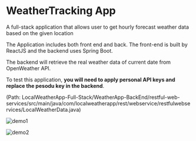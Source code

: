 # WeatherTracking App
A full-stack application that allows user to get hourly forecast weather data based on the given location


The Application includes both front end and back. The front-end is built by ReactJS and the backend uses Spring Boot. 

The backend will retrieve the real weather data of current date from OpenWeather API. 

To test this application, **you will need to apply personal API keys and replace the pesodu key in the backend**. 

(Path: LocalWeatherApp-Full-Stack/WeatherApp-BackEnd/restful-web-services/src/main/java/com/localweatherapp/rest/webservice/restfulwebservices/LocalWeatherData.java)

![demo1](https://user-images.githubusercontent.com/15995755/96538414-543d0900-124d-11eb-89bf-501abc7ae126.jpg)


![demo2](https://user-images.githubusercontent.com/15995755/96538517-8d757900-124d-11eb-8152-856f79ace0ca.jpg)

